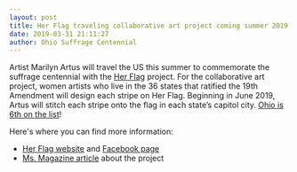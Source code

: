 ```yaml
---
layout: post
title: Her Flag traveling collaborative art project coming summer 2019
date: 2019-03-31 21:11:27
author: Ohio Suffrage Centennial
---
```


Artist Marilyn Artus will travel the US this summer to commemorate the suffrage centennial with the <a href="https://www.herflag.com/" target="_blank">Her Flag</a> project. For the collaborative art project, women artists who live in the 36 states that ratified the 19th Amendment will design each stripe on Her Flag. Beginning in June 2019, Artus will stitch each stripe onto the flag in each state’s capitol city. <a href="https://www.herflag.com/#call-for-artists-section" target="_blank">Ohio is 6th on the list</a>!

Here's where you can find more information:
* <a href="https://www.herflag.com/" target="_blank">Her Flag website</a> and <a href="https://www.facebook.com/herflag2020/" target="_blank">Facebook page</a>
* <a href="https://msmagazine.com/2019/03/27/we-heart-the-collaborative-art-project-celebrating-womens-suffrage" target="_blank">Ms. Magazine article</a> about the project
